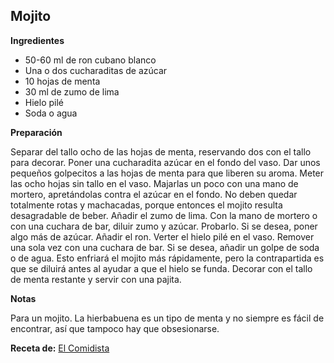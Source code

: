 ## Mojito

**Ingredientes**

- 50-60 ml de ron cubano blanco
- Una o dos cucharaditas de azúcar
- 10 hojas de menta
- 30 ml de zumo de lima
- Hielo pilé
- Soda o agua


**Preparación**

Separar del tallo ocho de las hojas de menta, reservando dos con el tallo para decorar.
Poner una cucharadita azúcar en el fondo del vaso. Dar unos pequeños golpecitos a las hojas de menta para que liberen su aroma.
Meter las ocho hojas sin tallo en el vaso. Majarlas un poco con una mano de mortero, apretándolas contra el azúcar en el fondo. No deben quedar totalmente rotas y machacadas, porque entonces el mojito resulta desagradable de beber.
Añadir el zumo de lima. Con la mano de mortero o con una cuchara de bar, diluir zumo y azúcar.
Probarlo. Si se desea, poner algo más de azúcar.
Añadir el ron.
Verter el hielo pilé en el vaso. Remover una sola vez con una cuchara de bar.
Si se desea, añadir un golpe de soda o de agua. Esto enfriará el mojito más rápidamente, pero la contrapartida es que se diluirá antes al ayudar a que el hielo se funda.
Decorar con el tallo de menta restante y servir con una pajita.

**Notas**

Para un mojito.
La hierbabuena es un tipo de menta y no siempre es fácil de encontrar, así que tampoco hay que obsesionarse.

**Receta de:** [El Comidista](http://elcomidista.elpais.com/elcomidista/2015/09/10/receta/1441870230_310355.html)
